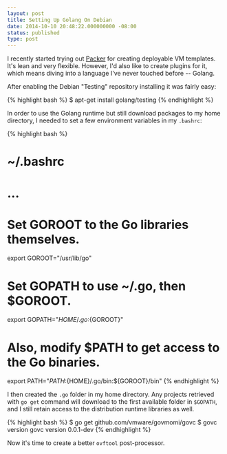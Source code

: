 ```yaml
---
layout: post
title: Setting Up Golang On Debian
date: 2014-10-10 20:48:22.000000000 -08:00
status: published
type: post
---
```

I recently started trying out [Packer][packer-io] for creating
deployable VM templates. It's lean and very flexible. However,
I'd also like to create plugins for it, which means diving into
a language I've never touched before -- Golang.

After enabling the Debian "Testing" repository installing it
was fairly easy:

{% highlight bash %}
$ apt-get install golang/testing
{% endhighlight %}

In order to use the Golang runtime but still download packages to
my home directory, I needed to set a few environment variables in
my `.bashrc`:

{% highlight bash %}
# ~/.bashrc
# ...

# Set GOROOT to the Go libraries themselves.
export GOROOT="/usr/lib/go"
# Set GOPATH to use ~/.go, then $GOROOT.
export GOPATH="${HOME}/.go:${GOROOT}"

# Also, modify $PATH to get access to the Go binaries.
export PATH="${PATH}:${HOME}/.go/bin:${GOROOT}/bin"
{% endhighlight %}

I then created the `.go` folder in my home directory. Any projects
retrieved with `go get` command will download to the first available
folder in `$GOPATH`, and I still retain access to the distribution
runtime libraries as well.

{% highlight bash %}
$ go get github.com/vmware/govmomi/govc
$ govc version
govc version 0.0.1-dev
{% endhighlight %}

Now it's time to create a better `ovftool` post-processor.

  [packer-io]:      http://packer.io/

